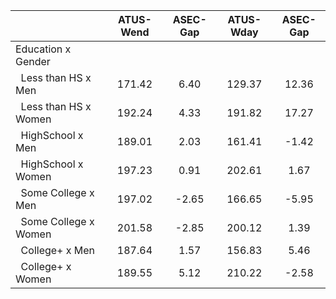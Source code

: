 
|                      |    ATUS-Wend |     ASEC-Gap |    ATUS-Wday |     ASEC-Gap |
| -------------------- | :----------: | :----------: | :----------: | :----------: |
| Education x Gender   |              |              |              |              |
| &nbsp;&nbsp;Less than HS x Men |       171.42 |         6.40 |       129.37 |        12.36 |
| &nbsp;&nbsp;Less than HS x Women |       192.24 |         4.33 |       191.82 |        17.27 |
| &nbsp;&nbsp;HighSchool x Men |       189.01 |         2.03 |       161.41 |        -1.42 |
| &nbsp;&nbsp;HighSchool x Women |       197.23 |         0.91 |       202.61 |         1.67 |
| &nbsp;&nbsp;Some College x Men |       197.02 |        -2.65 |       166.65 |        -5.95 |
| &nbsp;&nbsp;Some College x Women |       201.58 |        -2.85 |       200.12 |         1.39 |
| &nbsp;&nbsp;College+ x Men |       187.64 |         1.57 |       156.83 |         5.46 |
| &nbsp;&nbsp;College+ x Women |       189.55 |         5.12 |       210.22 |        -2.58 |

